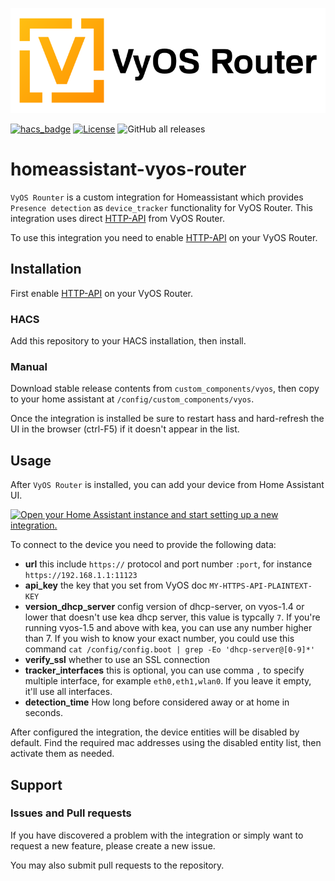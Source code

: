 ![logo](https://github.com/zen3515/homeassistant-vyos-router/blob/main/img/logo@2x.png)

[![hacs_badge](https://img.shields.io/badge/HACS-Custom-41BDF5.svg?style=for-the-badge)](https://github.com/hacs/integration)
[![License](https://img.shields.io/github/license/zen3515/homeassistant-vyos-router.svg?style=for-the-badge&color=yellow)](LICENSE)
![GitHub all releases](https://img.shields.io/github/downloads/zen3515/homeassistant-vyos-router/total?style=for-the-badge&logo=appveyor)

# homeassistant-vyos-router

`VyOS Rounter` is a custom integration for Homeassistant which provides `Presence detection` as `device_tracker` functionality for VyOS Router. This integration uses direct [HTTP-API](https://docs.vyos.io/en/latest/configuration/service/https.html) from VyOS Router.

To use this integration you need to enable [HTTP-API](https://docs.vyos.io/en/latest/configuration/service/https.html) on your VyOS Router.

## Installation

First enable [HTTP-API](https://docs.vyos.io/en/latest/configuration/service/https.html) on your VyOS Router.

### HACS

Add this repository to your HACS installation, then install.

### Manual

Download stable release contents from `custom_components/vyos`, then copy to your home assistant at `/config/custom_components/vyos`.

Once the integration is installed be sure to restart hass and hard-refresh the UI in the browser (ctrl-F5) if it doesn't appear in the list.

## Usage

After `VyOS Router` is installed, you can add your device from Home Assistant UI.

[![Open your Home Assistant instance and start setting up a new integration.](https://my.home-assistant.io/badges/config_flow_start.svg)](https://my.home-assistant.io/redirect/config_flow_start/?domain=vyos)

To connect to the device you need to provide the following data:

- **url** this include `https://` protocol and port number `:port`, for instance `https://192.168.1.1:11123`
- **api_key** the key that you set from VyOS doc `MY-HTTPS-API-PLAINTEXT-KEY`
- **version_dhcp_server** config version of dhcp-server, on vyos-1.4 or lower that doesn't use kea dhcp server, this value is typcally `7`. If you're running vyos-1.5 and above with kea, you can use any number higher than 7. If you wish to know your exact number, you could use this command `cat /config/config.boot | grep -Eo 'dhcp-server@[0-9]*'`
- **verify_ssl** whether to use an SSL connection
- **tracker_interfaces** this is optional, you can use comma `,` to specify multiple interface, for example `eth0,eth1,wlan0`. If you leave it empty, it'll use all interfaces.
- **detection_time** How long before considered away or at home in seconds.

After configured the integration, the device entities will be disabled by default. Find the required mac addresses using the disabled entity list, then activate them as needed.

## Support

### Issues and Pull requests

If you have discovered a problem with the integration or simply want to request a new feature, please create a new issue.

You may also submit pull requests to the repository.
